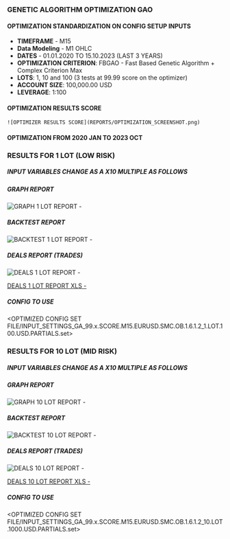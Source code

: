 ### GENETIC ALGORITHM OPTIMIZATION GAO
#### OPTIMIZATION STANDARDIZATION ON CONFIG SETUP INPUTS
 - **TIMEFRAME** - M15
 - **Data Modeling** - M1 OHLC
 - **DATES** - 01.01.2020 TO 15.10.2023 (LAST 3 YEARS)
 - **OPTIMIZATION CRITERION**: FBGAO - Fast Based Genetic Algorithm + Complex Criterion Max
 - **LOTS**: 1, 10 and 100 (3 tests at 99.99 score on the optimizer)
 - **ACCOUNT SIZE**: 100,000.00 USD
 - **LEVERAGE**: 1:100

#### OPTIMIZATION RESULTS SCORE
``` ![OPTIMIZER RESULTS SCORE](REPORTS/OPTIMIZATION_SCREENSHOT.png) ```

#### OPTIMIZATION FROM 2020 JAN TO 2023 OCT

### RESULTS FOR 1 LOT (LOW RISK)
##### INPUT VARIABLES CHANGE AS A X10 MULTIPLE AS FOLLOWS

##### GRAPH REPORT
![GRAPH 1 LOT REPORT -](REPORTS/GRAPH_1_LOTS_100.USD_PARTIALS.png)
##### BACKTEST REPORT
![BACKTEST 1 LOT REPORT -](REPORTS/BACKTEST_1_LOTS_100.USD_PARTIALS.png)
##### DEALS REPORT (TRADES)
![DEALS 1 LOT REPORT - ](REPORTS/DEALS_1_LOTS_100.USD_PARTIALS.png)

[DEALS 1 LOT REPORT XLS - ](REPORTS/ReportTester-1051916509-1LOT.100.USD.PARTIALS.xlsx)

##### CONFIG TO USE
<OPTIMIZED CONFIG SET FILE/INPUT_SETTINGS_GA_99.x.SCORE.M15.EURUSD.SMC.OB.1.6.1.2_1.LOT.100.USD.PARTIALS.set>

### RESULTS FOR 10 LOT (MID RISK)
##### INPUT VARIABLES CHANGE AS A X10 MULTIPLE AS FOLLOWS

##### GRAPH REPORT
![GRAPH 10 LOT REPORT -](REPORTS/GRAPH_10_LOTS_1000USD_PARTIALS.png)
##### BACKTEST REPORT
![BACKTEST 10 LOT REPORT -](REPORTS/BACKTEST_10_LOTS_1000USD_PARTIALS.png)
##### DEALS REPORT (TRADES)
![DEALS 10 LOT REPORT - ](REPORTS/DEALS_10_LOTS_1000.USD_PARTIALS.png)

[DEALS 10 LOT REPORT XLS - ](REPORTS/ReportTester-1051916509-10LOT.1000.USD.PARTIALS.xlsx)

##### CONFIG TO USE
<OPTIMIZED CONFIG SET FILE/INPUT_SETTINGS_GA_99.x.SCORE.M15.EURUSD.SMC.OB.1.6.1.2_10.LOT.1000.USD.PARTIALS.set>